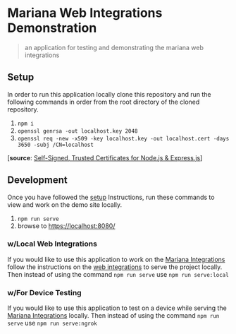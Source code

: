 # Mariana Web Integrations Demonstration

> an application for testing and demonstrating the mariana web integrations

## Setup

In order to run this application locally clone this repository and run the following commands in order from the root directory of the cloned repository.

1. `npm i`
2. `openssl genrsa -out localhost.key 2048`
3. `openssl req -new -x509 -key localhost.key -out localhost.cert -days 3650 -subj /CN=localhost`

[__source__: [Self-Signed, Trusted Certificates for Node.js & Express.js](https://www.kevinleary.net/self-signed-trusted-certificates-node-js-express-js/)]

## Development

Once you have followed the [setup](#setup) Instructions, run these commands to view and work on the demo site locally.

1. `npm run serve`
2. browse to [https://localhost:8080/](https://localhost:8080/)

### w/Local Web Integrations

If you would like to use this application to work on the [Mariana Integrations](https://github.com/Mariana-Tek/ember-mariana-integrations/) follow the instructions on the [web integrations](https://github.com/Mariana-Tek/ember-mariana-integrations/#running--development) to serve the project locally. Then instead of using the command `npm run serve` use `npm run serve:local`

### w/For Device Testing

If you would like to use this application to test on a device while serving the [Mariana Integrations](https://github.com/Mariana-Tek/ember-mariana-integrations/) locally. Then instead of using the command `npm run serve` use `npm run serve:ngrok`
